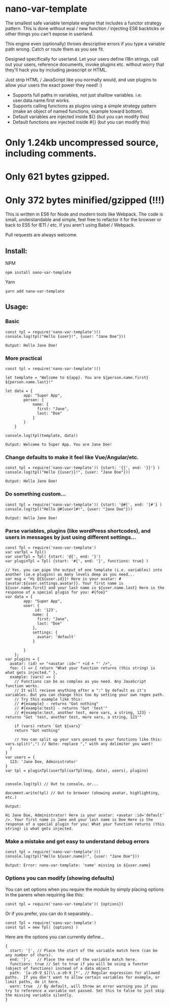 # nano-var-template
The smallest safe variable template engine that includes a functor strategy pattern.  This is done without eval / new function / injecting ES6 backticks or other things you can't expose in userland.

This engine even (optionally) throws descriptive errors if you type a variable path wrong.  Catch or route them as you see fit.

Designed specifically for userland.  Let your users define i18n strings, call out your users, reference documents, invoke plugins etc. without worry that they'll hack you by including javascript or HTML.

Just strip HTML / JavaScript like you normally would, and use plugins to allow your users the exact power they need! :)

* Supports full paths in variables, not just shallow variables. i.e. user.data.name.first works.
* Supports calling functions as plugins using a simple strategy pattern (make an object of named functions, example toward bottom).
* Default variables are injected inside ${} (but you can modify this)
* Default functions are injected inside #{} (but you can modify this)

# Only 1.24kb uncompressed source, including comments.
# Only 621 bytes gzipped.
# Only 372 bytes minified/gzipped (!!!)

This is written in ES6 for Node and modern tools like Webpack.  The code is small, understandable and simple, feel free to refactor it for the browser or back to ES5 for IE11 / etc. if you aren't using Babel / Webpack.

Pull requests are always welcome.


## Install:

NPM
```
npm install nano-var-template
```

Yarn
```
yarn add nano-var-template
```

## Usage:

### Basic
```
const tpl = require('nano-var-template')()
console.log(tpl("Hello {user}!", {user: "Jane Doe"}))
```

```
Output: Hello Jane Doe!
```

### More practical
```
const tpl = require('nano-var-template')()

let template = "Welcome to ${app}. You are ${person.name.first} ${person.name.last}!"

let data = {
        app: "Super App",
        person: {
            name: {
              first: "Jane",
              last: "Doe"
            }
        }
    }
    
console.log(tpl(template, data))
```

```
Output: Welcome to Super App. You are Jane Doe!
```

### Change defaults to make it feel like Vue/Angular/etc.
```
const tpl = require('nano-var-template')( {start: '{{', end: '}}'} )
console.log(tpl("Hello {{user}}!", {user: "Jane Doe"}))
```

```
Output: Hello Jane Doe!
```

### Do something custom...
```
const tpl = require('nano-var-template')( {start: '@#[', end: ']#'} )
console.log(tpl("Hello @#[user]#!", {user: "Jane Doe"}))
```

```
Output: Hello Jane Doe!
```


### Parse variables, plugins (like wordPress shortcodes), and users in messages by just using different settings...
```
const Tpl = require('nano-var-template')
var varTpl = Tpl()
var userTpl = Tpl( {start: '@{', end: '}')
var pluginTpl = Tpl( {start: '#{', end: '}', functions: true} )

// Yes, you can pipe the output of one template (i.e. variables) into another (ie.e plugins) as many levels deep as you need...
var msg = "Hi @{${user.id}}! Here is your avatar: #{avatar:${user.settings.avatar}}. Your first name is ${user.name.first} and your last name is ${user.name.last} Here is the response of a special plugin for you: #{foo}"
var data = {
        app: "Super App",
        user: {
             id: '123',
            name: {
              first: "Jane",
              last: "Doe"
            },
            settings: {
              avatar: 'default'
            }

        }
    };
var plugins = {
  avatar: (id) => "<avatar :id='" +id + "' />",
  foo: () => { return "What your function returns (this string) is what gets injected." },
  example: (vars) => {
    // Functions can be as complex as you need. Any JavaScript function works.
    // It will recieve anything after a ":" by default as it's variables. But you can change this too by setting your own regex path.
    // Try this example like this:
    // #{example} - returns "Got nothing"
    // #{example:test} - returns "Got 'test'"
    // #{example:test, another test, more vars, a string, 123} - returns "Got 'test, another test, more vars, a string, 123'"
    
    if (vars) return `Got ${vars}`
    return "Got nothing"

    // You can split up your vars passed to your functions like this: vars.split(",") // Note: replace "," with any delimiter you want!
  }
}
var users = {
  123: 'Jane Doe, Administrator'
}
var tpl = pluginTpl(userTpl(varTpl(msg, data), users), plugins)


console.log(tpl) // Out to console, or...

document.write(tpl) // Out to browser (showing avatar, highlighting, etc.)
```

```
Output:

Hi Jane Doe, Administrator! Here is your avatar: <avatar :id='default' />. Your first name is Jane and your last name is Doe Here is the response of a special plugin for you: What your function returns (this string) is what gets injected.
```


### Make a mistake and get easy to understand debug errors
```
const tpl = require('nano-var-template')()
console.log(tpl("Hello ${user.name}!", {user: "Jane Doe"}))
```

```
Output: Error: nano-var-template: 'name' missing in ${user.name}
```

### Options you can modify (showing defaults)
You can set options when you require the module by simply placing options in the parens when requiring like this:
```
const tpl = require('nano-var-template')( {options})

```

Or if you prefer, you can do it separately...
```
const Tpl = require('nano-var-template')
const tpl = new Tpl( {options} )

```

Here are the options you can currently define...
```
{
  start: '{', // Place the start of the variable match here (can be any number of chars).
  end: '}',   // Place the end of the variable match here.
  functions: true // Set to true if you will be using a functor (object of functions) instead of a data object
  path: '[a-z0-9_$][\\.a-z0-9_]*', // Regular expression for allowed paths.  If you don't want to allow certain variables for example, or limit paths, do it here.
  warn: true  // By default, will throw an error warning you if you try to reference a variable not passed. Set this to false to just skip the missing variable silently.
}
```